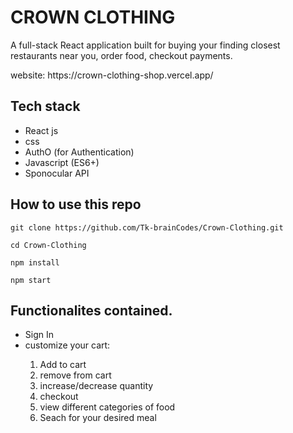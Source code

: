 <h1> CROWN CLOTHING </h2>
<p>A full-stack React application built for buying your finding closest restaurants near you, order food, checkout payments.</p>
<p>website: https://crown-clothing-shop.vercel.app/</p>


## Tech stack

<ul>
  <li>React js</li>
  <li>css</li>
  <li>AuthO (for Authentication)</li>
  <li>Javascript (ES6+)</li>
  <li>Sponocular API</li>
</ul>


 ## How to use this repo
 ```
git clone https://github.com/Tk-brainCodes/Crown-Clothing.git
```

```
cd Crown-Clothing
```
```
npm install
```
```
npm start
```


<h2> Functionalites contained.</h2>

<ul>
  <li>Sign In </li>
  <li> customize your cart: </li>
  <ol>
   <li>Add to cart</li> 
  <li>remove from cart </li>
  <li>increase/decrease quantity </li>
  <li>checkout </li>
  <li>view different categories of food</li>
  <li>Seach for your desired meal</li>
  </ol>
 </ul>
